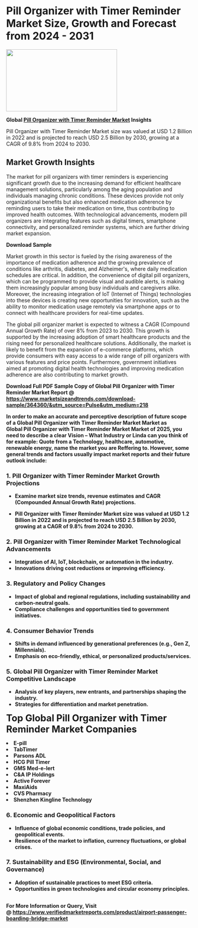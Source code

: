 <H1>Pill Organizer with Timer Reminder Market Size, Growth and Forecast from 2024 - 2031</H1><img class="aligncenter size-medium wp-image-584254" src="https://thirdeyenews.in/wp-content/uploads/2024/09/Global-Market-Research-300x168.jpeg" alt="" width="300" height="168" /><p><strong>Global&nbsp;<a href="https://www.marketsizeandtrends.com/download-sample/364360/&amp;utm_source=Pulse&amp;utm_medium=218">Pill Organizer with Timer Reminder Market</a> Insights</strong></p><p>Pill Organizer with Timer Reminder Market size was valued at USD 1.2 Billion in 2022 and is projected to reach USD 2.5 Billion by 2030, growing at a CAGR of 9.8% from 2024 to 2030.</p><p><h2>Market Growth Insights</h2> <p>The market for pill organizers with timer reminders is experiencing significant growth due to the increasing demand for efficient healthcare management solutions, particularly among the aging population and individuals managing chronic conditions. These devices provide not only organizational benefits but also enhanced medication adherence by reminding users to take their medication on time, thus contributing to improved health outcomes. With technological advancements, modern pill organizers are integrating features such as digital timers, smartphone connectivity, and personalized reminder systems, which are further driving market expansion.</p> <p><strong>Download Sample</strong></p> <p>Market growth in this sector is fueled by the rising awareness of the importance of medication adherence and the growing prevalence of conditions like arthritis, diabetes, and Alzheimer's, where daily medication schedules are critical. In addition, the convenience of digital pill organizers, which can be programmed to provide visual and audible alerts, is making them increasingly popular among busy individuals and caregivers alike. Moreover, the increasing integration of IoT (Internet of Things) technologies into these devices is creating new opportunities for innovation, such as the ability to monitor medication usage remotely via smartphone apps or to connect with healthcare providers for real-time updates.</p> <p>The global pill organizer market is expected to witness a CAGR (Compound Annual Growth Rate) of over 8% from 2023 to 2030. This growth is supported by the increasing adoption of smart healthcare products and the rising need for personalized healthcare solutions. Additionally, the market is likely to benefit from the expansion of e-commerce platforms, which provide consumers with easy access to a wide range of pill organizers with various features and price points. Furthermore, government initiatives aimed at promoting digital health technologies and improving medication adherence are also contributing to market growth.</p> <p><strong></p><p><span class=""><strong>Download Full PDF Sample Copy of Global Pill Organizer with Timer Reminder Market Report</strong> @ <a href="https://www.marketsizeandtrends.com/download-sample/364360/&amp;utm_source=Pulse&amp;utm_medium=218" target="_blank">https://www.marketsizeandtrends.com/download-sample/364360/&amp;utm_source=Pulse&amp;utm_medium=218</a></span></p><p>In order to make an accurate and perceptive description of future scope of a Global&nbsp;Pill Organizer with Timer Reminder Market Market as Global&nbsp;Pill Organizer with Timer Reminder Market Market of 2025, you need to describe a clear Vision &ndash; What Industry or Linda can you think of for example: Quote from a Technology, healthcare, automotive, renewable energy, name the market you are Reffering to. However, some general trends and factors usually impact market reports and their future outlook include:</p><h3>1.&nbsp;<strong>Pill Organizer with Timer Reminder Market Growth Projections</strong></h3><ul><li>Examine market size trends, revenue estimates and CAGR (Compounded Annual Growth Rate) projections.</li><li><p>Pill Organizer with Timer Reminder Market size was valued at USD 1.2 Billion in 2022 and is projected to reach USD 2.5 Billion by 2030, growing at a CAGR of 9.8% from 2024 to 2030.</p></li></ul><h3>2.&nbsp;<strong>Pill Organizer with Timer Reminder Market Technological Advancements</strong></h3><ul><li>Integration of AI, IoT, blockchain, or automation in the industry.</li><li>Innovations driving cost reductions or improving efficiency.</li></ul><h3>3.&nbsp;<strong>Regulatory and Policy Changes</strong></h3><ul><li>Impact of global and regional regulations, including sustainability and carbon-neutral goals.</li><li>Compliance challenges and opportunities tied to government initiatives.</li></ul><h3>4.&nbsp;<strong>Consumer Behavior Trends</strong></h3><ul><li>Shifts in demand influenced by generational preferences (e.g., Gen Z, Millennials).</li><li>Emphasis on eco-friendly, ethical, or personalized products/services.</li></ul><h3>5.&nbsp;<strong>Global Pill Organizer with Timer Reminder Market Competitive Landscape</strong></h3><ul><li>Analysis of key players, new entrants, and partnerships shaping the industry.</li><li>Strategies for differentiation and market penetration.</li></ul><p data-pm-slice="1 1 []"><span style="color: inherit; font-family: inherit; font-size: 25px;">Top Global Pill Organizer with Timer Reminder Market Companies</span></p><div class="" data-test-id=""><p><li>E-pill</li><li> TabTimer</li><li> Parsons ADL</li><li> HCG Pill Timer</li><li> GMS Med-e-lert</li><li> C&A IP Holdings</li><li> Active Forever</li><li> MaxiAids</li><li> CVS Pharmacy</li><li> Shenzhen Kingline Technology</li></p></div><h3>6.&nbsp;<strong>Economic and Geopolitical Factors</strong></h3><ul><li>Influence of global economic conditions, trade policies, and geopolitical events.</li><li>Resilience of the market to inflation, currency fluctuations, or global crises.</li></ul><h3>7.&nbsp;<strong>Sustainability and ESG (Environmental, Social, and Governance)</strong></h3><ul><li>Adoption of sustainable practices to meet ESG criteria.</li><li>Opportunities in green technologies and circular economy principles.</li></ul><h2><strong style="font-size: 14px;">For More Information or Query, Visit @&nbsp;</strong><a style="background-color: #ffffff; font-size: 14px;" href="https://www.marketsizeandtrends.com/report/pill-organizer-with-timer-reminder-market/" target="_blank">https://www.verifiedmarketreports.com/product/airport-passenger-boarding-bridge-market</a></h2>
